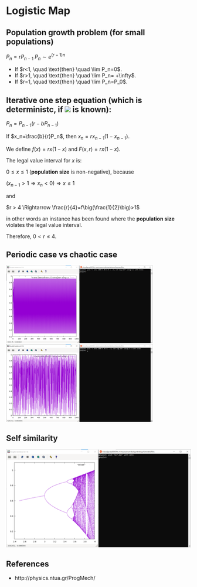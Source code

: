 # Logistic Map
## Population growth problem (for small populations)

$P_{n}=rP_{n-1}$
$P_n \sim e^{(r-1)n}$

<UL>
  <LI>If $r<1, \quad \text{then} \quad \lim P_n=0$.</LI>
  <LI>If $r>1, \quad \text{then} \quad \lim P_n= +\infty$.</LI>
  <LI>If $r=1, \quad \text{then} \quad \lim P_n=P_0$.</LI>
</UL>

## Iterative one step equation (which is deterministc, if <img src="https://render.githubusercontent.com/render/math?math=P_{0}"> is known):

$P_{n}=P_{n-1}(r-bP_{n-1})$

If $x_n=\frac{b}{r}P_n$, then $x_{n}=rx_{n-1}(1-x_{n-1})$.

We define $f(x)=rx(1-x)$ and $F(x,r)=rx(1-x)$.

The legal value interval for $x$ is: 

$0\le x\le 1$ (<B>population size</B> is non-negative), because 

$(x_{n-1}>1 \Rightarrow x_{n}<0) \Rightarrow x \le 1$

and 

$r > 4 \Rightarrow \frac{r}{4}=f\big(\frac{1}{2}\big)>1$

in other words an instance has been found where the <b>population size</b> violates the legal value interval. 

Therefore, $0 < r\le 4$.

## Periodic case vs chaotic case

<p>
  <img src="/GeneratedFiles/PeriodicCase.png" width="400"/>
  <img src="/GeneratedFiles/ChaoticCase.png" width="400"/>
</p>

## Self similarity

<img src="/GeneratedFiles/BifurcationPlot.png" width="800"/>

## References
<UL>
  <LI>http://physics.ntua.gr/ProgMech/</LI>
</UL>
